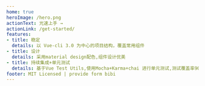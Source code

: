 ```yaml
---
home: true
heroImage: /hero.png
actionText: 光速上手 →
actionLink: /get-started/
features:
- title: 稳定
  details: 以 Vue-cli 3.0 为中心的项目结构，覆盖常用组件
- title: 设计
  details: 采用material design配色,组件设计优美
- title: 持续集成+单元测试
  details: 基于Vue Test Utils,使用Mocha+Karma+chai 进行单元测试,测试覆盖率90%+,Travis CI 持续集成
footer: MIT Licensed | provide form bibi
---
```

